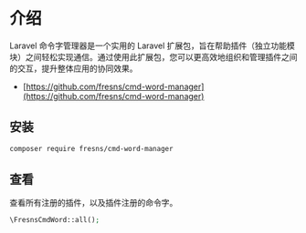 # 介绍

Laravel 命令字管理器是一个实用的 Laravel 扩展包，旨在帮助插件（独立功能模块）之间轻松实现通信。通过使用此扩展包，您可以更高效地组织和管理插件之间的交互，提升整体应用的协同效果。

- [https://github.com/fresns/cmd-word-manager](https://github.com/fresns/cmd-word-manager)

## 安装

```bash
composer require fresns/cmd-word-manager
```

## 查看

查看所有注册的插件，以及插件注册的命令字。

```php
\FresnsCmdWord::all();
```
